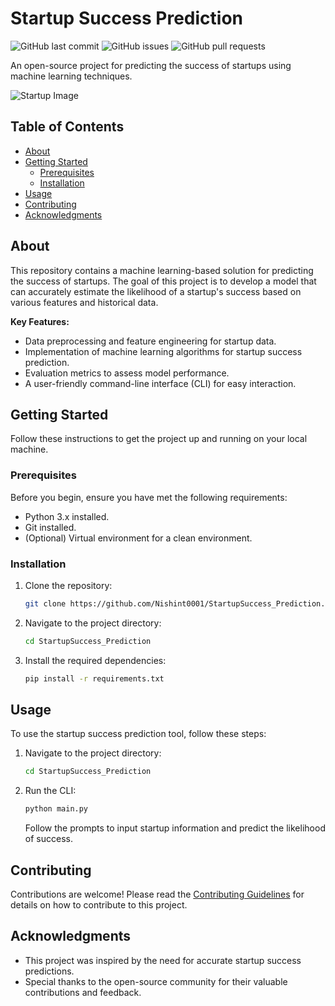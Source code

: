 # Startup Success Prediction

![GitHub last commit](https://img.shields.io/github/last-commit/Nishint0001/StartupSuccess_Prediction)
![GitHub issues](https://img.shields.io/github/issues-raw/Nishint0001/StartupSuccess_Prediction)
![GitHub pull requests](https://img.shields.io/github/issues-pr-raw/Nishint0001/StartupSuccess_Prediction)

An open-source project for predicting the success of startups using machine learning techniques.

![Startup Image](https://example.com/your-image-url.png)

## Table of Contents

- [About](#about)
- [Getting Started](#getting-started)
  - [Prerequisites](#prerequisites)
  - [Installation](#installation)
- [Usage](#usage)
- [Contributing](#contributing)
- [Acknowledgments](#acknowledgments)

## About

This repository contains a machine learning-based solution for predicting the success of startups. The goal of this project is to develop a model that can accurately estimate the likelihood of a startup's success based on various features and historical data.

**Key Features:**

- Data preprocessing and feature engineering for startup data.
- Implementation of machine learning algorithms for startup success prediction.
- Evaluation metrics to assess model performance.
- A user-friendly command-line interface (CLI) for easy interaction.

## Getting Started

Follow these instructions to get the project up and running on your local machine.

### Prerequisites

Before you begin, ensure you have met the following requirements:

- Python 3.x installed.
- Git installed.
- (Optional) Virtual environment for a clean environment.

### Installation

1. Clone the repository:

   ```bash
   git clone https://github.com/Nishint0001/StartupSuccess_Prediction.git
   ```

2. Navigate to the project directory:

   ```bash
   cd StartupSuccess_Prediction
   ```

3. Install the required dependencies:

   ```bash
   pip install -r requirements.txt
   ```

## Usage

To use the startup success prediction tool, follow these steps:

1. Navigate to the project directory:

   ```bash
   cd StartupSuccess_Prediction
   ```

2. Run the CLI:

   ```bash
   python main.py
   ```

   Follow the prompts to input startup information and predict the likelihood of success.

## Contributing

Contributions are welcome! Please read the [Contributing Guidelines](CONTRIBUTING.md) for details on how to contribute to this project.

## Acknowledgments

- This project was inspired by the need for accurate startup success predictions.
- Special thanks to the open-source community for their valuable contributions and feedback.

```

